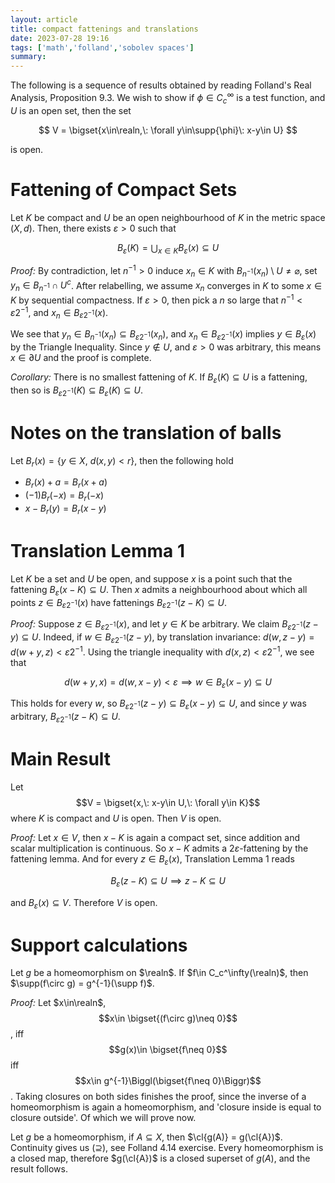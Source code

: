 ```yaml
---
layout: article
title: compact fattenings and translations
date: 2023-07-28 19:16
tags: ['math','folland','sobolev spaces']
summary: 
---
```

The following is a sequence of results obtained by reading Folland's Real Analysis, Proposition 9.3. We wish to show if $\phi\in C_c^\infty$ is a test function, and $U$ is an open set, then the set 

$$
V = \bigset{x\in\realn,\: \forall y\in\supp{\phi}\: x-y\in U}
$$

is open. 

# Fattening of Compact Sets
Let $K$ be compact and $U$ be an open neighbourhood of $K$ in the metric space $(X, d)$. Then, there exists $\varepsilon>0$ such that

$$
B_\varepsilon(K)=\bigcup_{x\in K} B_\varepsilon(x)\subseteq U
$$

*Proof:* By contradiction, let $n^{-1}>0$ induce $x_n\in K$ with $B_{n^{-1}}(x_n)\setminus U\neq\varnothing$, set $y_n\in B_{n^{-1}}\cap U^c$. After relabelling, we assume $x_n$ converges in $K$ to some $x\in K$ by sequential compactness. If $\varepsilon>0$, then pick a $n$ so large that $n^{-1}<\varepsilon 2^{-1}$, and $x_n\in B_{\varepsilon 2^{-1}}(x)$. 

We see that $y_n\in B_{n^{-1}}(x_n)\subseteq B_{\varepsilon 2^{-1}}(x_n)$, and $x_n\in B_{\varepsilon 2^{-1}}(x)$ implies $y\in B_\varepsilon(x)$ by the Triangle Inequality. Since $y\notin U$, and $\varepsilon>0$ was arbitrary, this means $x\in \partial U$ and the proof is complete.

*Corollary:* There is no smallest fattening of $K$. If $B_\varepsilon(K)\subseteq U$ is a fattening, then so is $B_{\varepsilon 2^{-1}}(K)\subseteq B_{\varepsilon}(K)\subseteq U$.

# Notes on the translation of balls
Let $B_r(x) = \{y\in X,\: d(x,y)< r\}$, then the following hold

- $B_r(x) + a = B_r(x+a)$
- $(-1)B_r(-x) = B_r(-x)$
- $x-B_r(y) = B_r(x-y)$

# Translation Lemma 1
Let $K$ be a set and $U$ be open, and suppose $x$ is a point such that the fattening $B_\varepsilon(x-K)\subseteq U$. Then $x$ admits a neighbourhood about which all points $z\in B_{\varepsilon 2^{-1}}(x)$ have fattenings $B_{\varepsilon 2^{-1}}(z-K)\subseteq U$. 

*Proof:* Suppose $z\in B_{\varepsilon 2^{-1}}(x)$, and let $y\in K$ be arbitrary. We claim $B_{\varepsilon 2^{-1}}(z-y)\subseteq U$. Indeed, if $w\in B_{\varepsilon 2^{-1}}(z-y)$, by translation invariance: $d(w,z-y) = d(w+y,z)<\varepsilon 2^{-1}$. Using the triangle inequality with $d(x,z)<\varepsilon 2^{-1}$, we see that 

$$
d(w+y, x)= d(w,x-y)<\varepsilon\implies w\in B_{\varepsilon}(x-y)\subseteq U
$$

This holds for every $w$, so $B_{\varepsilon 2^{-1}}(z-y)\subseteq B_{\varepsilon}(x-y)\subseteq U$, and since $y$ was arbitrary, $B_{\varepsilon 2^{-1}}(z-K)\subseteq U$. 

# Main Result
Let $$V = \bigset{x,\: x-y\in U,\: \forall y\in K}$$ where $K$ is compact and $U$ is open. Then $V$ is open.

*Proof:* Let $x\in V$, then $x-K$ is again a compact set, since addition and scalar multiplication is continuous. So $x-K$ admits a $2\varepsilon$-fattening by the fattening lemma. And for every $z\in B_\varepsilon(x)$, Translation Lemma 1 reads 

$$
B_\varepsilon(z-K)\subseteq U\implies z-K\subseteq U
$$

and $B_{\varepsilon}(x)\subseteq V$. Therefore $V$ is open.

# Support calculations
Let $g$ be a homeomorphism on $\realn$. If $f\in C_c^\infty(\realn)$, then $\supp(f\circ g) = g^{-1}(\supp f)$.

*Proof:* Let $x\in\realn$, $$x\in \bigset{(f\circ g)\neq 0}$$, iff $$g(x)\in \bigset{f\neq 0}$$ iff $$x\in g^{-1}\Biggl(\bigset{f\neq 0}\Biggr)$$. Taking closures on both sides finishes the proof, since the inverse of a homeomorphism is again a homeomorphism, and 'closure inside is equal to closure outside'. Of which we will prove now.

Let $g$ be a homeomorphism, if $A\subseteq X$, then $\cl{g(A)} = g(\cl{A})$. Continuity gives us ($\supseteq$), see Folland 4.14 exercise. Every homeomorphism is a closed map, therefore $g(\cl{A})$ is a closed superset of $g(A)$, and the result follows.